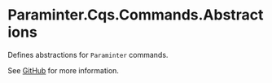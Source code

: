 # Paraminter.Cqs.Commands.Abstractions

Defines abstractions for `Paraminter` commands.

See [GitHub](https://github.com/Paraminter/Paraminter.Cqs.Commands) for more information.